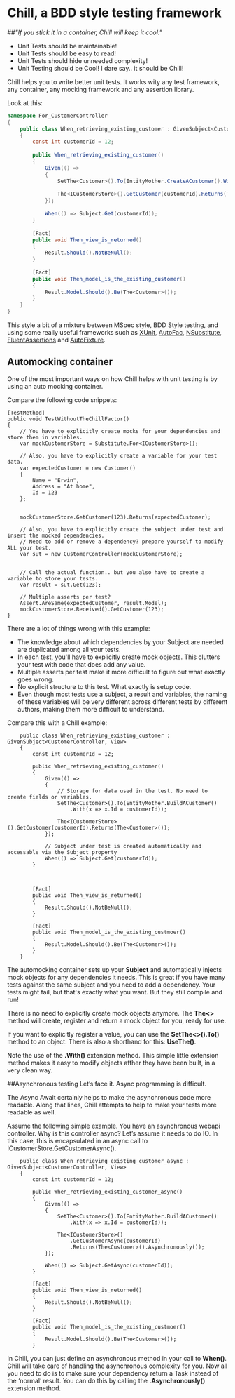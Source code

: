 Chill, a BDD style testing framework
=====
##*"If you stick it in a container, Chill will keep it cool."*


* Unit Tests should be maintainable! 
* Unit Tests should be easy to read!
* Unit Tests should hide unneeded complexity!
* Unit Testing should be Cool! I dare say.. it should be Chill!

Chill helps you to write better unit tests. It works wity any test framework, any container, any mocking framework and any assertion library. 

Look at this:


```csharp
namespace For_CustomerController
{
    public class When_retrieving_existing_customer : GivenSubject<CustomerController, View> 
    {
        const int customerId = 12;
        
        public When_retrieving_existing_customer()
        {
            Given(() =>
            {
                SetThe<Customer>().To(EntityMother.CreateACustomer().With(x => x.Id = customerId));
            
                The<ICustomerStore>().GetCustomer(customerId).Returns(The<Customer>());
            });
            
            When(() => Subject.Get(customerId));
        }
        
        [Fact]
        public void Then_view_is_returned()
        {
            Result.Should().NotBeNull();
        }
        
        [Fact]
        public void Then_model_is_the_existing_customer()
        {
            Result.Model.Should().Be(The<Customer>());
        }
    }
}
```

This style  a bit of a mixture between MSpec style, BDD Style testing, and using some really useful frameworks such as [XUnit](https://github.com/xunit/xunit), [AutoFac](http://autofac.org/), [NSubstitute](http://nsubstitute.github.io/), [FluentAssertions](http://www.fluentassertions.com/) and [AutoFixture](https://github.com/AutoFixture/AutoFixture). 


## Automocking container

One of the most important ways on how Chill helps with unit testing is by using an auto mocking container. 

Compare the following code snippets:

    [TestMethod]
    public void TestWithoutTheChillFactor()
    {
        // You have to explicitly create mocks for your dependencies and store them in variables.
        var mockCustomerStore = Substitute.For<ICustomerStore>();

        // Also, you have to explicitly create a variable for your test data. 
        var expectedCustomer = new Customer()
        {
            Name = "Erwin",
            Address = "At home",
            Id = 123
        };

        
        mockCustomerStore.GetCustomer(123).Returns(expectedCustomer);

        // Also, you have to explicitly create the subject under test and insert the mocked dependencies. 
        // Need to add or remove a dependency? prepare yourself to modify ALL your test. 
        var sut = new CustomerController(mockCustomerStore);


        // Call the actual function.. but you also have to create a variable to store your tests. 
        var result = sut.Get(123);

        // Multiple asserts per test? 
        Assert.AreSame(expectedCustomer, result.Model);
        mockCustomerStore.Received().GetCustomer(123);
    }

There are a lot of things wrong with this example:
* The knowledge about which dependencies by your Subject are needed are duplicated among all your tests. 
* In each test, you'll have to explicitly create mock objects. This clutters your test with code that does add any value. 
* Multiple asserts per test make it more difficult to figure out what exactly goes wrong. 
* No explicit structure to this test. What exactly is setup code. 
* Even though most tests use a subject, a result and variables, the naming of these variables will be very different across different tests by different authors, making them more difficult to understand. 

Compare this with a Chill example:

        public class When_retrieving_existing_customer : GivenSubject<CustomerController, View>
        {
            const int customerId = 12;

            public When_retrieving_existing_customer()
            {
                Given(() =>
                {
                    // Storage for data used in the test. No need to create fields or variables. 
                    SetThe<Customer>().To(EntityMother.BuildACustomer()
                        .With(x => x.Id = customerId));

                    The<ICustomerStore>().GetCustomer(customerId).Returns(The<Customer>());
                });

                // Subject under test is created automatically and accessable via the Subject property
                When(() => Subject.Get(customerId));
            }

  

            [Fact]
            public void Then_view_is_returned()
            {
                Result.Should().NotBeNull();
            }

            [Fact]
            public void Then_model_is_the_existing_custmoer()
            {
                Result.Model.Should().Be(The<Customer>());
            }
        }
        

The automocking container sets up your **Subject** and automatically injects mock objects for any dependencies it needs. This is great if you have many tests against the same subject and you need to add a dependency. Your tests might fail, but that's exactly what you want. But they still compile and run!

There is no need to explicitly create mock objects anymore. The **The<>** method will create, register and return a mock object for you, ready for use. 

If you want to explicitly register a value, you can use the **SetThe<>().To()** method to an object. There is also a shorthand for this: **UseThe()**. 

Note the use of the **.With()** extension method. This simple little extension method makes it easy to modify objects afther they have been built, in a very clean way. 

##Asynchronous testing
Let’s face it. Async programming is difficult. 

The Async Await certainly helps to make the asynchronous code more readable. Along that lines, Chill attempts to help to make your tests more readable as well. 

Assume the following simple example. You have an asynchronous webapi controller. Why is this controller async? Let’s assume it needs to do IO. In this case, this is encapsulated in an async call to ICustomerStore.GetCustomerAsync(). 

        public class When_retrieving_existing_customer_async : GivenSubject<CustomerController, View>
        {
            const int customerId = 12;

            public When_retrieving_existing_customer_async()
            {
                Given(() =>
                {
                    SetThe<Customer>().To(EntityMother.BuildACustomer()
                        .With(x => x.Id = customerId));

                    The<ICustomerStore>()
                        .GetCustomerAsync(customerId)
                        .Returns(The<Customer>().Asynchronously());
                });

                When(() => Subject.GetAsync(customerId));
            }

            [Fact]
            public void Then_view_is_returned()
            {
                Result.Should().NotBeNull();
            }

            [Fact]
            public void Then_model_is_the_existing_custmoer()
            {
                Result.Model.Should().Be(The<Customer>());
            }

In Chill, you can just define an asynchronous method in your call to **When()**. Chill will take care of handling the asynchronous complexity for you. Now all you need to do is to make sure your dependency return a Task instead of the ‘normal’ result. You can do this by calling the **.Asynchronously()** extension method. 



